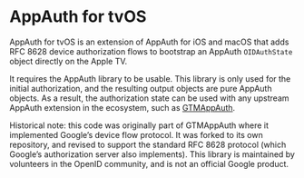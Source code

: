 # AppAuth for tvOS

AppAuth for tvOS is an extension of AppAuth for iOS and macOS that adds RFC 8628
device authorization flows to bootstrap an AppAuth `OIDAuthState` object 
directly on the Apple TV.

It requires the AppAuth library to be usable. This library is only used for the 
initial authorization, and the resulting output objects are pure AppAuth 
objects. As a result, the authorization state can be used with any upstream 
AppAuth extension in the ecosystem, such as 
[GTMAppAuth](https://github.com/google/GTMAppAuth).

Historical note: this code was originally part of GTMAppAuth where it 
implemented Google’s device flow protocol. It was forked to its own repository, 
and revised to support the standard RFC 8628 protocol (which Google’s 
authorization server also implements). This library is maintained by volunteers 
in the OpenID community, and is not an official Google product.
